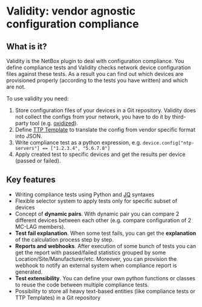 # Validity: vendor agnostic configuration compliance
## What is it?
Validity is the NetBox plugin to deal with configuration compliance. You define compliance tests and Validity checks network device configuration files against these tests. As a result you can find out which devices are provisioned properly (according to the tests you have written) and which are not.

To use validity you need:
1. Store configuration files of your devices in a Git repository. Validity does not collect the configs from your network, you have to do it by third-party tool (e.g. [oxidized](https://github.com/ytti/oxidized)).
2. Define [TTP Template](https://ttp.readthedocs.io/en/latest/) to translate the config from vendor specific format into JSON.
3. Write compliance test as a python expression, e.g. `device.config["ntp-servers"] == ["1.2.3.4", "5.6.7.8"]`
4. Apply created test to specific devices and get the results per device (passed or failed).


## Key features
* Writing compliance tests using Python and [JQ](https://stedolan.github.io/jq/manual/) syntaxes
* Flexible selector system to apply tests only for specific subset of devices
* Concept of **dynamic pairs**. With dynamic pair you can compare 2 different devices between each other (e.g. compare configuration of 2 MC-LAG members).
* **Test fail explanation**. When some test fails, you can get the **explanation** of the calculation process step by step.
* **Reports and webhooks**. After execution of some bunch of tests you can get the report with passed/failed statistics grouped by some Location/Site/Manufacturer/etc. Moreover, you can provision the webhook to notify an external system when compliance report is generated.
* **Test extensibility**. You can define your own python functions or classes to reuse the code between multiple compliance tests.
* Possibility to store all heavy text-based entities (like compliance tests or TTP Templates) in a Git repository

